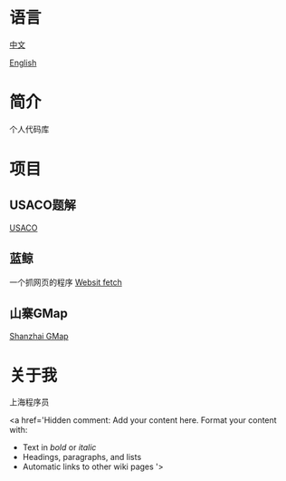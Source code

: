 # 语言 #
[中文](main_zh.md)

[English](main_en.md)

# 简介 #

个人代码库

# 项目 #
## USACO题解 ##
[USACO](USACO_Main.md)

## 蓝鲸 ##
一个抓网页的程序
[Websit fetch](WebFetcher.md)

## 山寨GMap ##
[Shanzhai GMap](SZMap.md)

# 关于我 #

上海程序员

<a href='Hidden comment: 
Add your content here.  Format your content with:
* Text in *bold* or _italic_
* Headings, paragraphs, and lists
* Automatic links to other wiki pages
'></a>